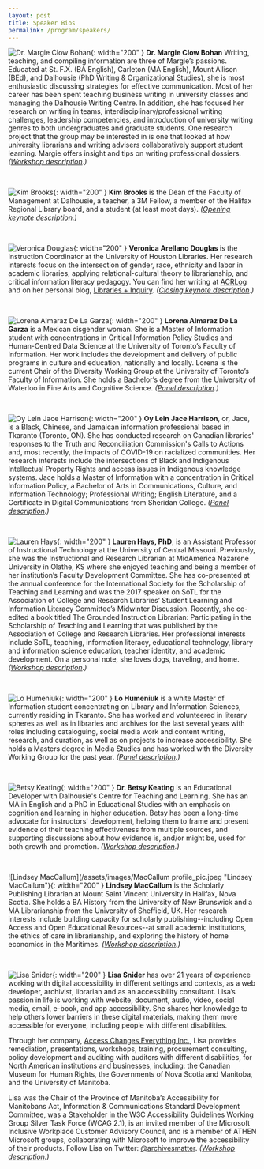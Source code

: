 ```yaml
---
layout: post
title: Speaker Bios
permalink: /program/speakers/
---
```

![Dr. Margie Clow Bohan](/assets/images/clow-bohan-1.jpg "Dr. Margie Clow Bohan"){: width="200" }
<a name="bohan"></a>**Dr. Margie Clow Bohan**
Writing, teaching, and compiling information are three of Margie’s passions. Educated at St. F.X. (BA English), Carleton (MA English), Mount Allison (BEd), and Dalhousie (PhD Writing & Organizational Studies), she is most enthusiastic discussing strategies for effective communication. Most of her career has been spent teaching business writing in university classes and managing the Dalhousie Writing Centre. In addition, she has focused her research on writing in teams, interdisciplinary/professional writing challenges, leadership competencies, and introduction of university writing genres to both undergraduates and graduate students. One research project that the group may be interested in is one that looked at how university librarians and writing advisers collaboratively support student learning. Margie offers insight and tips on writing professional dossiers. *([Workshop description](/program/workshops#workshop-2).)*

<br />

![Kim Brooks](/assets/images/Keynote1KimBrooks350p.jpg "Kim Brooks"){: width="200" }
<a name="brooks"></a>**Kim Brooks** is the Dean of the Faculty of Management at Dalhousie, a teacher, a 3M Fellow, a member of the Halifax Regional Library board, and a student (at least most days). *([Opening keynote description](/program/keynotes#keynote-1).)*

<br />

![Veronica Douglas](/assets/images/Keynote2VeronicaArellanoDouglas197.jpg "Veronica Douglas"){: width="200" }
<a name="douglas"></a>**Veronica Arellano Douglas** is the Instruction Coordinator at the University of Houston Libraries. Her research interests focus on the intersection of gender, race, ethnicity and labor in academic libraries, applying relational-cultural theory to librarianship, and critical information literacy pedagogy. You can find her writing at [ACRLog](https://acrlog.org) and on her personal blog, [Libraries + Inquiry](https://veronicaarellanodouglas.com). *([Closing keynote description](/program/keynotes#keynote-2).)*

<br />

![Lorena Almaraz De La Garza](/assets/images/Lorena-headshot.png "Lorena Almaraz De La Garza"){: width="200" }
<a name="garza"></a>**Lorena Almaraz De La Garza** is a Mexican cisgender woman. She is a Master of Information student with concentrations in Critical Information Policy Studies and Human-Centred Data Science at the University of Toronto’s Faculty of Information. Her work includes the development and delivery of public programs in culture and education, nationally and locally. Lorena is the current Chair of the Diversity Working Group at the University of Toronto’s Faculty of Information. She holds a Bachelor’s degree from the University of Waterloo in Fine Arts and Cognitive Science. *([Panel description](/program/panel).)*

<br />

![Oy Lein Jace Harrison](/assets/images/Oy-Lein-Jace.JPG "Oy Lein Jace Harrison"){: width="200" }
<a name="harrison"></a>**Oy Lein Jace Harrison**, or, Jace, is a Black, Chinese, and Jamaican information professional based in Tkaranto (Toronto, ON). She has conducted research on Canadian libraries' responses to the Truth and Reconciliation Commission's Calls to Actions and, most recently, the impacts of COVID-19 on racialized communities. Her research interests include the intersections of Black and Indigenous Intellectual Property Rights and access issues in Indigenous knowledge systems. Jace holds a Master of Information with a concentration in Critical Information Policy, a Bachelor of Arts in Communications, Culture, and Information Technology; Professional Writing; English Literature, and a Certificate in Digital Communications from Sheridan College. *([Panel description](/program/panel).)*

<br />

![Lauren Hays](/assets/images/PCLaurenHays264.jpg "Lauren Hays"){: width="200" }
<a name="hays"></a>**Lauren Hays, PhD**, is an Assistant Professor of Instructional Technology at the University of Central Missouri. Previously, she was the Instructional and Research Librarian at MidAmerica Nazarene University in Olathe, KS where she enjoyed teaching and being a member of her institution’s Faculty Development Committee. She has co-presented at the annual conference for the International Society for the Scholarship of Teaching and Learning and was the 2017 speaker on SoTL for the Association of College and Research Libraries’ Student Learning and Information Literacy Committee’s Midwinter Discussion. Recently, she co-edited a book titled The Grounded Instruction Librarian: Participating in the Scholarship of Teaching and Learning that was published by the Association of College and Research Libraries. Her professional interests include SoTL, teaching, information literacy, educational technology, library and information science education, teacher identity, and academic development. On a personal note, she loves dogs, traveling, and home. *([Workshop description](/program/workshops#workshop-1).)*

<br />

![Lo Humeniuk](/assets/images/Lo.png "Lo Humeniuk"){: width="200" }
<a name="humeniuk"></a>**Lo Humeniuk** is a white Master of Information student concentrating on Library and Information Sciences, currently residing in Tkaranto. She has worked and volunteered in literary spheres as well as in libraries and archives for the last several years with roles including cataloguing, social media work and content writing, research, and curation, as well as on projects to increase accessibility. She holds a Masters degree in Media Studies and has worked with the Diversity Working Group for the past year. *([Panel description](/program/panel).)*

<br />

![Betsy Keating](/assets/images/PCBetsyKeating264.jpg "Betsy Keating"){: width="200" }
<a name="keating"></a>**Dr. Betsy Keating** is an Educational Developer with Dalhousie's Centre for Teaching and Learning. She has an MA in English and a PhD in Educational Studies with an emphasis on cognition and learning in higher education. Betsy has been a long-time advocate for instructors' development, helping them to frame and present evidence of their teaching effectiveness from multiple sources, and supporting discussions about how evidence is, and/or might be, used for both growth and promotion. *([Workshop description](/program/workshops#workshop-2).)*  

<br />

![Lindsey MacCallum](/assets/images/MacCallum profile_pic.jpeg "Lindsey MacCallum"){: width="200" }
<a name="maccallum"></a>**Lindsey MacCallum** is the Scholarly Publishing Librarian at Mount Saint Vincent University in Halifax, Nova Scotia. She holds a BA History from the University of New Brunswick and a MA Librarianship from the University of Sheffield, UK. Her research interests include building capacity for scholarly publishing--including Open Access and Open Educational Resources--at small academic institutions, the ethics of care in librarianship, and exploring the history of home economics in the Maritimes. *([Workshop description](/program/workshops#workshop-4).)*

<br />

![Lisa Snider](/assets/images/WILU_Sniderheadshot.jpg "Lisa Snider"){: width="200" }
<a name="snider"></a>**Lisa Snider** has over 21 years of experience working with digital accessibility in different settings and contexts, as a web developer, archivist, librarian and as an accessibility consultant. Lisa’s passion in life is working with website, document, audio, video, social media, email, e-book, and app accessibility. She shares her knowledge to help others lower barriers in these digital materials, making them more accessible for everyone, including people with different disabilities.

Through her company, [Access Changes Everything Inc.](http://www.accesschangeseverything.com), Lisa provides remediation, presentations, workshops, training, procurement consulting, policy development and auditing with auditors with different disabilities, for North American institutions and businesses, including: the Canadian Museum for Human Rights, the Governments of Nova Scotia and Manitoba, and the University of Manitoba.

Lisa was the Chair of the Province of Manitoba’s Accessibility for Manitobans Act, Information & Communications Standard Development Committee, was a Stakeholder in the W3C Accessibility Guidelines Working Group Silver Task Force (WCAG 2.1), is an invited member of the Microsoft Inclusive Workplace Customer Advisory Council, and is a member of ATHEN Microsoft groups, collaborating with Microsoft to improve the accessibility of their products. Follow Lisa on Twitter: [@archivesmatter](http://twitter.com/archivesmatter). *([Workshop description](/program/workshops#workshop-3).)*

